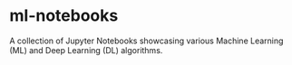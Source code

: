 # ml-notebooks
A collection of Jupyter Notebooks showcasing various Machine Learning (ML) and Deep Learning (DL) algorithms.
